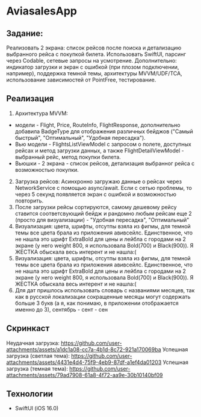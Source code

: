# AviasalesApp 
## Задание:
Реализовать 2 экрана: список рейсов после поиска и детализацию выбранного рейса с покупкой билета. Использовать SwiftUI, парсинг через Codable, сетевые запросы на усмотрение.
Дополнительно: индикатор загрузки и экран с ошибкой (при плозом подключении, например), поддержка темной темы, архитектуры MVVM/UDF/TCA, использование зависимостей от PointFree, тестирование.
## Реализация
1. Архитектура MVVM:
- модели - Flight, Price, RouteInfo, FlightResponse, дополнительно добавила BadgeType для отображения различных бейджов ("Самый быстрый", "Оптимальный", "Удобная пересадка").
- Вью модели - FlightsListViewModel с запросом о полете, доступных рейсах и метод загрузки данных, а также FlightDetailViewModel - выбранный рейс, метод покупки билета.
- Вьюшки - 2 экрана - список рейсов, детализация выбранног рейса с возможностью покупки.
2. Загрузка рейсов:
  Асинхронно загружаю данные о рейсах через NetworkService с помощью async/await. Если с сетью проблемы, то через 5 секунд появляется экран с ошибкой и возможностью повторить. 
3. После загрузки рейсы сортируются, самому дешевому рейсу ставится соответсвующий бейдж и рандомно любым рейсам еще 2 (просто для визуализации) - "Удобная пересадка", "Оптимальный"
4. Визуализация: цвета, шрифты, отсутпы взяла из фигмы, для темной темы все цвета брала из приложения авивсейлс. Единственное, что не нашла это шрифт ExtraBold для цены и лейбла с городами на 2 экране (у него weight 800, я использовала Bold(700) и Black(900)). Я ЖЕСТКА обыскала весь интерент и не нашла:( 
4. Визуализация: цвета, шрифты, отсутпы взяла из фигмы, для темной темы все цвета брала из приложения авивсейлс. Единственное, что не нашла это шрифт ExtraBold для цены и лейбла с городами на 2 экране (у него weight 800, я использовала Bold(700) и Black(900)). Я ЖЕСТКА обыскала весь интерент и не нашла:(
5. Для дат пришлось использовать словарь с названиями месяцев, так как в русской локализации сокращенные месяцы могут содержать больше 3 букв (а я, как понимаю, в приложении отображается именно до 3), сентябрь - сент - сен

## Скринкаст
Неудачная загрузка:
https://github.com/user-attachments/assets/a1dc1a08-cc7a-4b1d-8c72-921a170069ba
Успешная загрузка (светлая тема):
https://github.com/user-attachments/assets/4431e4d4-75f9-4eb9-87df-a1ef4da01203
Успешная загрузка (темная тема):
https://github.com/user-attachments/assets/79ad7908-61a8-4f72-aa9e-30b10140bf09
## Технологии
- SwiftUI (iOS 16.0)
